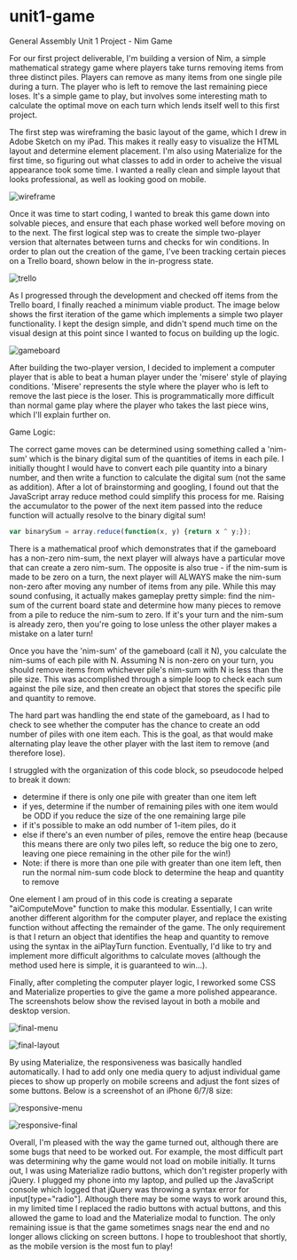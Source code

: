# unit1-game
General Assembly Unit 1 Project - Nim Game

For our first project deliverable, I'm building a version of Nim, a simple mathematical strategy game where players take turns removing items from three distinct piles. Players can remove as many items from one single pile during a turn. The player who is left to remove the last remaining piece loses. It's a simple game to play, but involves some interesting math to calculate the optimal move on each turn which lends itself well to this first project. 

The first step was wireframing the basic layout of the game, which I drew in Adobe Sketch on my iPad. This makes it really easy to visualize the HTML layout and determine element placement. I'm also using Materialize for the first time, so figuring out what classes to add in order to acheive the visual appearance took some time. I wanted a really clean and simple layout that looks professional, as well as looking good on mobile. 

![wireframe](img/project1-wireframe.png?raw=true)

Once it was time to start coding, I wanted to break this game down into solvable pieces, and ensure that each phase worked well before moving on to the next. The first logical step was to create the simple two-player version that alternates between turns and checks for win conditions. In order to plan out the creation of the game, I've been tracking certain pieces on a Trello board, shown below in the in-progress state.

![trello](img/trello.png?raw=true)

As I progressed through the development and checked off items from the Trello board, I finally reached a minimum viable product. The image below shows the first iteration of the game which implements a simple two player functionality. I kept the design simple, and didn't spend much time on the visual design at this point since I wanted to focus on building up the logic.

![gameboard](img/gameboard.png?raw=true)

After building the two-player version, I decided to implement a computer player that is able to beat a human player under the 'misere' style of playing conditions. 'Misere' represents the style where the player who is left to remove the last piece is the loser. This is programmatically more difficult than normal game play where the player who takes the last piece wins, which I'll explain further on.

Game Logic:

The correct game moves can be determined using something called a 'nim-sum' which is the binary digital sum of the quantities of items in each pile. I initially thought I would have to convert each pile quantity into a binary number, and then write a function to calculate the digital sum (not the same as addition). After a lot of brainstorming and googling, I found out that the JavaScript array reduce method could simplify this process for me. Raising the accumulator to the power of the next item passed into the reduce function will actually resolve to the binary digital sum!

```javascript
var binarySum = array.reduce(function(x, y) {return x ^ y;});
```

There is a mathematical proof which demonstrates that if the gameboard has a non-zero nim-sum, the next player will always have a particular move that can create a zero nim-sum. The opposite is also true - if the nim-sum is made to be zero on a turn, the next player will ALWAYS make the nim-sum non-zero after moving any number of items from any pile. While this may sound confusing, it actually makes gameplay pretty simple: find the nim-sum of the current board state and determine how many pieces to remove from a pile to reduce the nim-sum to zero. If it's your turn and the nim-sum is already zero, then you're going to lose unless the other player makes a mistake on a later turn!

Once you have the 'nim-sum' of the gameboard (call it N), you calculate the nim-sums of each pile with N. Assuming N is non-zero on your turn, you should remove items from whichever pile's nim-sum with N is less than the pile size. This was accomplished through a simple loop to check each sum against the pile size, and then create an object that stores the specific pile and quantity to remove.

The hard part was handling the end state of the gameboard, as I had to check to see whether the computer has the chance to create an odd number of piles with one item each. This is the goal, as that would make alternating play leave the other player with the last item to remove (and therefore lose).

I struggled with the organization of this code block, so pseudocode helped to break it down:
* determine if there is only one pile with greater than one item left
* if yes, determine if the number of remaining piles with one item would be ODD if you reduce the size of the one remaining large pile
* if it's possible to make an odd number of 1-item piles, do it
* else if there's an even number of piles, remove the entire heap (because this means there are only two piles left, so reduce the big one to zero, leaving one piece remaining in the other pile for the win!)
* Note: if there is more than one pile with greater than one item left, then run the normal nim-sum code block to determine the heap and quantity to remove

One element I am proud of in this code is creating a separate "aiComputeMove" function to make this modular. Essentially, I can write another different algorithm for the computer player, and replace the existing function without affecting the remainder of the game. The only requirement is that I return an object that identifies the heap and quantity to remove using the syntax in the aiPlayTurn function. Eventually, I'd like to try and implement more difficult algorithms to calculate moves (although the method used here is simple, it is guaranteed to win...).

Finally, after completing the computer player logic, I reworked some CSS and Materialize properties to give the game a more polished appearance. The screenshots below show the revised layout in both a mobile and desktop version.

![final-menu](img/final-menu.png?raw=true)

![final-layout](img/final.png?raw=true)

By using Materialize, the responsiveness was basically handled automatically. I had to add only one media query to adjust individual game pieces to show up properly on mobile screens and adjust the font sizes of some buttons. Below is a screenshot of an iPhone 6/7/8 size:

![responsive-menu](img/responsive-menu.png?raw=true)

![responsive-final](img/responsive-final.png?raw=true)

Overall, I'm pleased with the way the game turned out, although there are some bugs that need to be worked out. For example, the most difficult part was determining why the game would not load on mobile initially. It turns out, I was using Materialize radio buttons, which don't register properly with jQuery. I plugged my phone into my laptop, and pulled up the JavaScript console which logged that jQuery was throwing a syntax error for input[type="radio"]. Although there may be some ways to work around this, in my limited time I replaced the radio buttons with actual buttons, and this allowed the game to load and the Materialize modal to function. The only remaining issue is that the game sometimes snags near the end and no longer allows clicking on screen buttons. I hope to troubleshoot that shortly, as the mobile version is the most fun to play!

